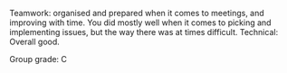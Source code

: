 Teamwork: organised and prepared when it comes to meetings, and improving with time. You did mostly well when it comes to picking and implementing issues, but the way there was at times difficult.
Technical: Overall good.

Group grade: C
